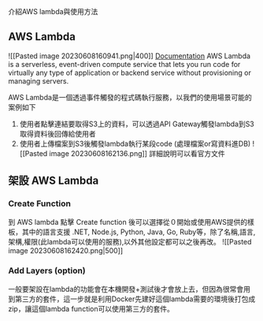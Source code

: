 介紹AWS lambda與使用方法

## AWS Lambda
![[Pasted image 20230608160941.png|400]]
[Documentation](https://aws.amazon.com/lambda/?nc1=h_ls)
AWS Lambda is a serverless, event-driven compute service that lets you run code for virtually any type of application or backend service without provisioning or managing servers.

AWS Lambda是一個透過事件觸發的程式碼執行服務，以我們的使用場景可能的案例如下
1. 使用者點擊連結要取得S3上的資料，可以透過API Gateway觸發lambda到S3取得資料後回傳給使用者
2. 使用者上傳檔案到S3後觸發lambda執行某段code (處理檔案or寫資料進DB)
![[Pasted image 20230608162136.png]]
詳細說明可以看官方文件

## 架設 AWS Lambda

### Create Function
到 AWS lambda 點擊 Create function 後可以選擇從０開始或使用AWS提供的樣板，其中的語言支援 .NET, Node.js, Python, Java, Go, Ruby等，除了名稱,語言,架構,權限(此lambda可以使用的服務),以外其他設定都可以之後再改。
![[Pasted image 20230608162420.png|500]]

### Add Layers (option)
一般要架設在lambda的功能會在本機開發+測試後才會放上去，但因為很常會用到第三方的套件，這一步就是利用Docker先建好這個lambda需要的環境後打包成zip，讓這個lambda function可以使用第三方的套件。

